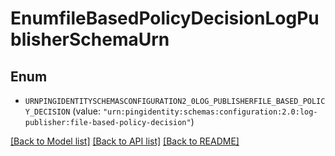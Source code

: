# EnumfileBasedPolicyDecisionLogPublisherSchemaUrn

## Enum


* `URNPINGIDENTITYSCHEMASCONFIGURATION2_0LOG_PUBLISHERFILE_BASED_POLICY_DECISION` (value: `"urn:pingidentity:schemas:configuration:2.0:log-publisher:file-based-policy-decision"`)


[[Back to Model list]](../README.md#documentation-for-models) [[Back to API list]](../README.md#documentation-for-api-endpoints) [[Back to README]](../README.md)


